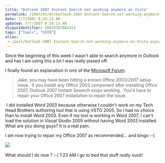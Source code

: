 ```yaml
---
title: "Outlook 2007 Instant Search not working anymore on Vista"
permalink: /2007/07/07/Outlook-2007-Instant-Search-not-working-anymore-on-Vista/
date: 7/7/2007 8:24:13 AM
updated: 7/7/2007 8:24:13 AM
disqusIdentifier: 20070707082413
tags: ["Tools", "VSTO"]
alias:
 - /post/Outlook-2007-Instant-Search-not-working-anymore-on-Vista.aspx/index.html
---
```

Since the beginning of this week I wasn't able to search anymore in Outlook and has I am using this a lot I was really pissed off.

I finally found an explanation in one of the [Microsoft Forum](http://forums.microsoft.com/msdn/showpost.aspx?postid=1264471&siteid=1&sb=0&d=1&at=7&ft=11&tf=0&pageid=1):
<!-- more -->

> Jake, you may have been hitting a known Office 2003/2007 setup issue.  If you install any Office 2003 component after installing Office 2007, Outlook 2007 Instant Seaerch stops working.  You'd have to repair your Office 2007 installation to repair the issue.

 I did installed Word 2003 because otherwise I couldn't work on my Tech Head Brothers authoring tool that is using VSTO 2005. So I had no choice than to install Word 2003. Even if my tool is working in Word 2007, I can't load the solution in Visual Studio 2005 without having Word 2003 installed. What are you doing guys? It is a real pain.

I am now trying to repair my Office 2007 as recommended... and bingo :-(

![](http://www.techheadbrothers.com/images/blog/errorfixoffice2007.jpg) 

What should I do now ? :-( 1:23 AM I go to bed that stuff really suck!
